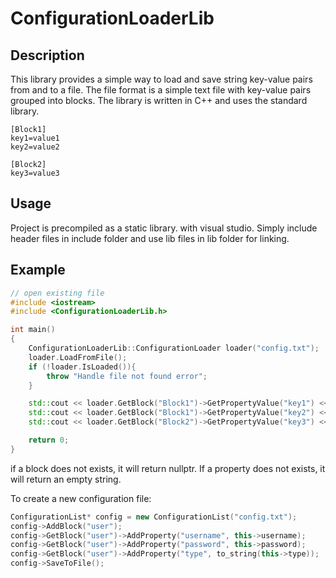 # ConfigurationLoaderLib

## Description

This library provides a simple way to load and save string key-value pairs from and to a file. The file format is a simple text file with key-value pairs grouped into blocks. The library is written in C++ and uses the standard library.

```text
[Block1]
key1=value1
key2=value2

[Block2]
key3=value3
```

## Usage

Project is precompiled as a static library. with visual studio. Simply include header files in include folder and use lib files in lib folder for linking.

## Example

```cpp
// open existing file
#include <iostream>
#include <ConfigurationLoaderLib.h>

int main()
{
    ConfigurationLoaderLib::ConfigurationLoader loader("config.txt");
    loader.LoadFromFile();
    if (!loader.IsLoaded()){
        throw "Handle file not found error";
    }

    std::cout << loader.GetBlock("Block1")->GetPropertyValue("key1") << std::endl;
    std::cout << loader.GetBlock("Block1")->GetPropertyValue("key2") << std::endl;
    std::cout << loader.GetBlock("Block2")->GetPropertyValue("key3") << std::endl;

    return 0;
}
```
if a block does not exists, it will return nullptr. If a property does not exists, it will return an empty string.


To create a new configuration file:

```cpp
ConfigurationList* config = new ConfigurationList("config.txt");
config->AddBlock("user");
config->GetBlock("user")->AddProperty("username", this->username);
config->GetBlock("user")->AddProperty("password", this->password);
config->GetBlock("user")->AddProperty("type", to_string(this->type));
config->SaveToFile();
```

